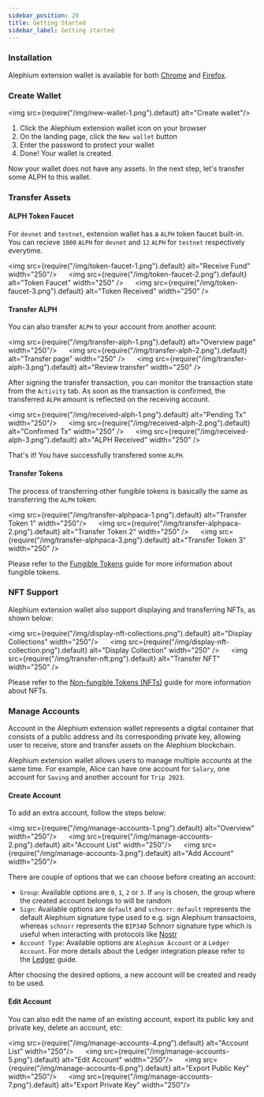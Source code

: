 ```yaml
---
sidebar_position: 20
title: Getting Started
sidebar_label: Getting started
---
```


### Installation

Alephium extension wallet is available for both
[Chrome](https://chrome.google.com/webstore/detail/alephium-extension-wallet/gdokollfhmnbfckbobkdbakhilldkhcj)
and
[Firefox](https://addons.mozilla.org/en-US/firefox/addon/alephiumextensionwallet/).

### Create Wallet

<img src={require("/img/new-wallet-1.png").default} alt="Create wallet"/>

1. Click the Alephium extension wallet icon on your browser
2. On the landing page, click the `New wallet` button
3. Enter the password to protect your wallet
4. Done! Your wallet is created.

Now your wallet does not have any assets. In the next step, let's
transfer some ALPH to this wallet.

### Transfer Assets

#### ALPH Token Faucet

For `devnet` and `testnet`, extension wallet has a `ALPH` token faucet
built-in. You can recieve `1000` `ALPH` for `devnet` and `12` `ALPH` for
`testnet` respectively everytime.

<img src={require("/img/token-faucet-1.png").default} alt="Receive Fund" width="250"/>
&nbsp;&nbsp;&nbsp;&nbsp;
<img src={require("/img/token-faucet-2.png").default} alt="Token Faucet" width="250" />
&nbsp;&nbsp;&nbsp;&nbsp;
<img src={require("/img/token-faucet-3.png").default} alt="Token Received" width="250" />

#### Transfer ALPH

You can also transfer `ALPH` to your account from another acount:

<img src={require("/img/transfer-alph-1.png").default} alt="Overview page" width="250"/>
&nbsp;&nbsp;&nbsp;&nbsp;
<img src={require("/img/transfer-alph-2.png").default} alt="Transfer page" width="250" />
&nbsp;&nbsp;&nbsp;&nbsp;
<img src={require("/img/transfer-alph-3.png").default} alt="Review transfer" width="250" />

After signing the transfer transaction, you can monitor the
transaction state from the `Activity` tab. As soon as the transaction
is confirmed, the transferred `ALPH` amount is reflected on the
receiving account.

<img src={require("/img/received-alph-1.png").default} alt="Pending Tx" width="250"/>
&nbsp;&nbsp;&nbsp;&nbsp;
<img src={require("/img/received-alph-2.png").default} alt="Confirmed Tx" width="250" />
&nbsp;&nbsp;&nbsp;&nbsp;
<img src={require("/img/received-alph-3.png").default} alt="ALPH Received" width="250" />

That's it! You have successfully transfered some `ALPH`.

#### Transfer Tokens

The process of transferring other fungible tokens is basically the
same as transferring the `ALPH` token:

<img src={require("/img/transfer-alphpaca-1.png").default} alt="Transfer Token 1" width="250"/>
&nbsp;&nbsp;&nbsp;&nbsp;
<img src={require("/img/transfer-alphpaca-2.png").default} alt="Transfer Token 2" width="250" />
&nbsp;&nbsp;&nbsp;&nbsp;
<img src={require("/img/transfer-alphpaca-3.png").default} alt="Transfer Token 3" width="250" />

Please refer to the [Fungible Tokens](/dapps/standards/fungible-tokens) guide
for more information about fungible tokens.

### NFT Support

Alephium extension wallet also support displaying and transferring NFTs, as shown below:

<img src={require("/img/display-nft-collections.png").default} alt="Display Collections" width="250"/>
&nbsp;&nbsp;&nbsp;&nbsp;
<img src={require("/img/display-nft-collection.png").default} alt="Display Collection" width="250" />
&nbsp;&nbsp;&nbsp;&nbsp;
<img src={require("/img/transfer-nft.png").default} alt="Transfer NFT" width="250" />

Please refer to the [Non-fungible Tokens
(NFTs)](/dapps/standards/non-fungible-tokens) guide for more information about
NFTs.

### Manage Accounts

Account in the Alephium extension wallet represents a digital
container that consists of a public address and its corresponding
private key, allowing user to receive, store and transfer assets on
the Alephium blockchain.

Alephium extension wallet allows users to manage multiple accounts at
the same time. For example, Alice can have one account for `Salary`,
one account for `Saving` and another account for `Trip 2023`. 

#### Create Account
To add an extra account, follow the steps below:

<img src={require("/img/manage-accounts-1.png").default} alt="Overview" width="250"/>
&nbsp;&nbsp;&nbsp;&nbsp;
<img src={require("/img/manage-accounts-2.png").default} alt="Account List" width="250"/>
&nbsp;&nbsp;&nbsp;&nbsp;
<img src={require("/img/manage-accounts-3.png").default} alt="Add Account" width="250"/>

There are couple of options that we can choose before creating an
account:

- `Group`: Available options are `0`, `1`, `2` or `3`. If `any` is
  chosen, the group where the created account belongs to will be
  random
- `Sign`: Available options are `default` and `schnorr`. `default`
  represents the default Alephium signature type used to e.g. sign
  Alephium transactoins, whereas `schnorr` represents the `BIP340`
  Schnorr signature type which is useful when interacting with
  protocols like [Nostr](https://nostr.com/)
- `Account Type`: Available options are `Alephium Account` or a
  `Ledger Account`. For more details about the Ledger integration
  please refer to the [Ledger](/wallet/ledger) guide.

After choosing the desired options, a new account will be created and
ready to be used.

#### Edit Account
You can also edit the name of an existing account, export its public key and private
key, delete an account, etc:

<img src={require("/img/manage-accounts-4.png").default} alt="Account List" width="250"/>
&nbsp;&nbsp;&nbsp;&nbsp;
<img src={require("/img/manage-accounts-5.png").default} alt="Edit Account" width="250"/>
&nbsp;&nbsp;&nbsp;&nbsp;
<img src={require("/img/manage-accounts-6.png").default} alt="Export Public Key" width="250"/>
&nbsp;&nbsp;&nbsp;&nbsp;
<img src={require("/img/manage-accounts-7.png").default} alt="Export Private Key" width="250"/>
